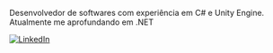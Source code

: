 Desenvolvedor de softwares com experiência em C# e Unity Engine.
Atualmente me aprofundando em .NET


[![LinkedIn](https://img.shields.io/badge/LinkedIn-%230077B5.svg?logo=linkedin&logoColor=white)](https://linkedin.com/in/lipegabriell) 

